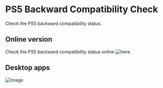 # PS5 Backward Compatibility Check
Check the PS5 backward compatibility status. 

## Online version
Check the PS5 backward compatibility status online ![here](https://pearlxcore.github.io/PS5-Backward-Compatibility-Check/)

## Desktop apps
![image](https://user-images.githubusercontent.com/36906814/97801187-eabdf100-1c75-11eb-98db-3e07934519ee.png)
